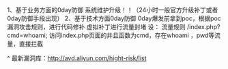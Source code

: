 1、基于业务方面的0day防御
系统维护升级！！（24小时一般官方升级补丁或者0day防御手段出现）
2、基于技术方面0day防御
0day爆发前拿到poc，根据poc漏洞攻击规则，进行代码修补
虚拟补丁进行流量封堵
设：
流量规则 /index.php?cmd=whoami;
访问index.php页面的并且函数为cmd，存在whoami ，pwd等流量，直接拦截


^
最新漏洞库：http://avd.aliyun.com/hight-risk/list

